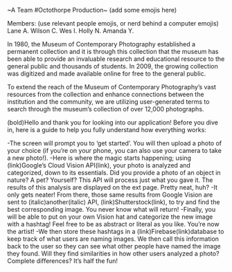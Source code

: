~A Team #Octothorpe Production~ (add some emojis here)

Members: (use relevant people emojis, or nerd behind a computer emojis)
Lane A.
Wilson C.
Wes I.
Holly N.
Amanda Y.


In 1980, the Museum of Contemporary Photography established a permanent collection and it is through this collection that the museum has been able to provide an invaluable research and educational resource to the general public and thousands of students. In 2009, the growing collection was digitized and made available online for free to the general public. 

To extend the reach of the Museum of Contemporary Photography’s vast resources from the collection and enhance connections between the institution and the community, we are utilizing user-generated terms to search through the museum’s collection of over 12,000 photographs.


(bold)Hello and thank you for looking into our application! Before you dive in, here is a guide to help you fully understand how everything works:

-The screen will prompt you to ‘get started’. You will then upload a photo of your choice (if you’re on your phone, you can also use your camera to take a new photo!).
-Here is where the magic starts happening; using (link)Google’s Cloud Vision API(link), your photo is analyzed and categorized, down to its essentials. Did you provide a photo of an object in nature? A pet? Yourself? This API will process just what you gave it. The results of this analysis are displayed on the ext page. Pretty neat, huh?
-It only gets neater! From there, those same results from Google Vision are sent to (italic)another(italic) API, (link)Shutterstock(link), to try and find the best corresponding image. You never know what will return!
-Finally, you will be able to put on your own Vision hat and categorize the new image with a hashtag! Feel free to be as abstract or literal as you like. You’re now the artist!
-We then store these hashtags in a (link)Firebase(link)database to keep track of what users are naming images. We then call this information back to the user so they can see what other people have named the image they found. Will they find similarities in how other users analyzed a photo? Complete differences? It’s half the fun!
